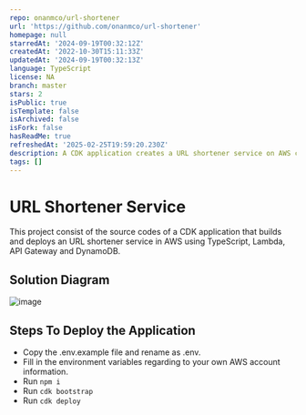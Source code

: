 ```yaml
---
repo: onanmco/url-shortener
url: 'https://github.com/onanmco/url-shortener'
homepage: null
starredAt: '2024-09-19T00:32:12Z'
createdAt: '2022-10-30T15:11:33Z'
updatedAt: '2024-09-19T00:32:13Z'
language: TypeScript
license: NA
branch: master
stars: 2
isPublic: true
isTemplate: false
isArchived: false
isFork: false
hasReadMe: true
refreshedAt: '2025-02-25T19:59:20.230Z'
description: A CDK application creates a URL shortener service on AWS cloud.
tags: []
---
```


# URL Shortener Service

This project consist of the source codes of a CDK application that builds and deploys an URL shortener service in AWS using TypeScript, Lambda, API Gateway and DynamoDB.

## Solution Diagram

![image](https://user-images.githubusercontent.com/45673838/198887159-dc680118-a6d4-408e-80bf-1431668396e7.png)

## Steps To Deploy the Application

* Copy the .env.example file and rename as .env.
* Fill in the environment variables regarding to your own AWS account information.
* Run `npm i`
* Run `cdk bootstrap`
* Run `cdk deploy`
